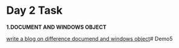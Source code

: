 # Day 2 Task
**1.DOCUMENT AND WINDOWS OBJECT**

[write a blog on difference documend and windows object](https://docs.google.com/document/d/1Ii0nWX19Gq7Cu_gx7s0FWdnE7hk8kH8qyYGUHaOwLt8/edit?usp=sharing)#   D e m o 5  
 